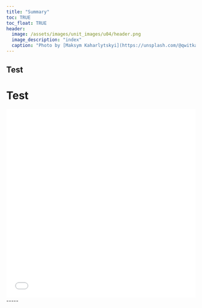 ```yaml
---
title: "Summary"
toc: TRUE
toc_float: TRUE
header:
  image: /assets/images/unit_images/u04/header.png
  image_description: "index"
  caption: "Photo by [Maksym Kaharlytskyi](https://unsplash.com/@qwitka?utm_source=unsplash&amp;utm_medium=referral&amp;utm_content=creditCopyText) from [Unsplash](https://unsplash.com/?utm_source=unsplash&amp;utm_medium=referral&amp;utm_content=creditCopyText)"
---
```


## Test

# Test
<iframe src="/moer-base-python/assets/tests/unit04/control-structures.html" width="100%" height="500px" style="border:none;"></iframe> 
-----

<!--
## Further reading

add some day
-->
